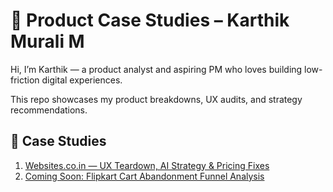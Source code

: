 # 🧠 Product Case Studies – Karthik Murali M

Hi, I’m Karthik — a product analyst and aspiring PM who loves building low-friction digital experiences.

This repo showcases my product breakdowns, UX audits, and strategy recommendations.

## 📂 Case Studies

1. [Websites.co.in — UX Teardown, AI Strategy & Pricing Fixes](./websitesco-in-case-study/README.md)
2. [Coming Soon: Flipkart Cart Abandonment Funnel Analysis](#)

